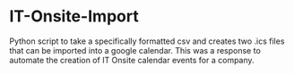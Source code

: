 # IT-Onsite-Import
Python script to take a specifically formatted csv and creates two .ics files that can be imported into a google calendar.  This was a response to automate the creation of IT Onsite calendar events for a company.
